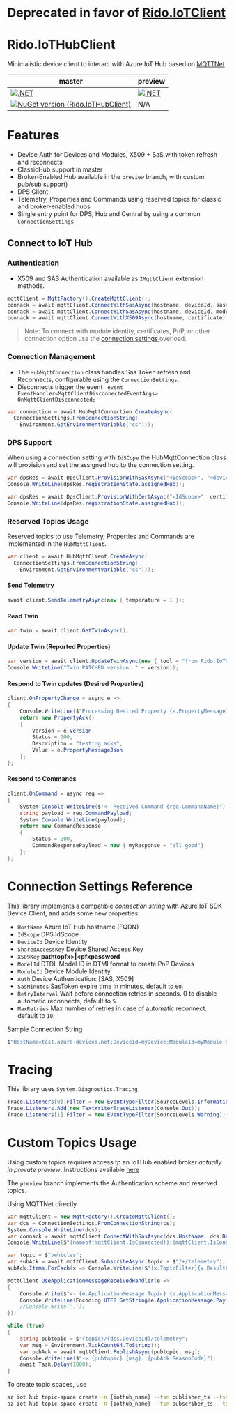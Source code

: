 # Deprecated in favor of [Rido.IoTClient](https://github.com/ridomin/Rido.IoTClient)

# Rido.IoTHubClient

Minimalistic device client to interact with Azure IoT Hub based on [MQTTNet](https://github.com/chkr1011/MQTTnet)

|master|preview|
|--|--|
|[![.NET](https://github.com/ridomin/Rido.IoTHubClient/actions/workflows/dotnet.yml/badge.svg)](https://github.com/ridomin/Rido.IoTHubClient/actions/workflows/dotnet.yml)|[![.NET](https://github.com/ridomin/Rido.IoTHubClient/actions/workflows/dotnet.yml/badge.svg?branch=preview)](https://github.com/ridomin/Rido.IoTHubClient/actions/workflows/dotnet.yml)|
|[![NuGet version (Rido.IoTHubClient)](https://img.shields.io/nuget/v/Rido.IoTHubClient.svg?style=flat-square)](https://www.nuget.org/packages/Rido.IoTHubClient)|N/A|

# Features

- Device Auth for Devices and Modules, X509 + SaS with token refresh and reconnects
- ClassicHub support in master 
- Broker-Enabled Hub available in the `preview` branch, with custom pub/sub support)
- DPS Client
- Telemetry, Properties and Commands using reserved topics for classic and broker-enabled hubs
- Single entry point for DPS, Hub and Central by using a common `ConnectionSettings`

## Connect to IoT Hub

### Authentication

- X509 and SAS Authentication available as `IMqttClient` extension methods.

```cs
mqttClient = MqttFactory().CreateMqttClient();
connack = await mqttClient.ConnectWithSasAsync(hostname, deviceId, sasKey);
connack = await mqttClient.ConnectWithSasAsync(hostname, deviceId, moduleId, sasKey);
connack = await mqttClient.ConnectWithX509Async(hostname, certificate);
```

> Note: To connect with module identity, certificates, PnP, or other connection option use the
 [connection settings ](#connection-settings-reference) overload.

### Connection Management

- The `HubMqttConnection` class handles Sas Token refresh and Reconnects, configurable using the `ConnectionSettings`.
- Disconnects trigger the event ` event EventHandler<MqttClientDisconnectedEventArgs> OnMqttClientDisconnected;`

```cs
var connection = await HubMqttConnection.CreateAsync(
  ConnectionSettings.FromConnectionString(
    Environment.GetEnvironmentVariable("cs")));
```


### DPS Support

When using a connection setting with `IdSCope` the HubMqttConnection class will provision and set the assigned hub to the connection setting.

```cs
var dpsRes = await DpsClient.ProvisionWithSasAsync("<IdScope>", "<deviceId>", "<deviceKey>");
Console.WriteLine(dpsRes.registrationState.assignedHub));
```

```cs
var dpsRes = await DpsClient.ProvisionWithCertAsync("<IdScope>", certificate);
Console.WriteLine(dpsRes.registrationState.assignedHub));
```

### Reserved Topics Usage

Reserved topics to use Telemetry, Properties and Commands are implemented in the `HubMqttClient`.

```cs
var client = await HubMqttClient.CreateAsync(
  ConnectionSettings.FromConnectionString(
    Environment.GetEnvironmentVariable("cs")));
```

#### Send Telemetry

```cs
await client.SendTelemetryAsync(new { temperature = 1 });
```

#### Read Twin

```cs
var twin = await client.GetTwinAsync();
```


#### Update Twin (Reported Properties)

```cs
var version = await client.UpdateTwinAsync(new { tool = "from Rido.IoTHubClient" }); 
Console.WriteLine("Twin PATCHED version: " + version));
```

#### Respond to Twin updates (Desired Properties)

```cs
client.OnPropertyChange = async e =>
{
    Console.WriteLine($"Processing Desired Property {e.PropertyMessageJson}");
    return new PropertyAck()
    {
        Version = e.Version,
        Status = 200,
        Description = "testing acks",
        Value = e.PropertyMessageJson
    };
};
```

#### Respond to Commands

```cs
client.OnCommand = async req => 
{
    System.Console.WriteLine($"<- Received Command {req.CommandName}");
    string payload = req.CommandPayload;
    System.Console.WriteLine(payload);
    return new CommandResponse
    {
        Status = 200,
        CommandResponsePayload = new { myResponse = "all good"}
    };
};
```

# Connection Settings Reference

This library implements a compatible *connection string* with Azure IoT SDK Device Client, and adds some new properties:

- `HostName` Azure IoT Hub hostname (FQDN)
- `IdScope` DPS IdScope 
- `DeviceId` Device Identity 
- `SharedAccessKey` Device Shared Access Key
- `X509Key` __pathtopfx>|<pfxpassword__
- `ModelId` DTDL Model ID in DTMI format to create PnP Devices
- `ModuleId` Device Module Identity
- `Auth` Device Authentication: [SAS, X509]
- `SasMinutes` SasToken expire time in minutes, default to `60`.
- `RetryInterval` Wait before connection retries in seconds. 0 to disable automatic reconnects, default to `5`.
- `MaxRetries` Max number of retries in case of automatic reconnect. default to `10`.

Sample Connection String

```cs
$"HostName=test.azure-devices.net;DeviceId=myDevice;ModuleId=myModule;SharedAccessKey=<moduleSasKey>;ModelId=dtmi:my:model;1";SasMinutes=120
```

# Tracing

This library uses `System.Diagnostics.Tracing`

```cs
Trace.Listeners[0].Filter = new EventTypeFilter(SourceLevels.Information);
Trace.Listeners.Add(new TextWriterTraceListener(Console.Out));
Trace.Listeners[1].Filter = new EventTypeFilter(SourceLevels.Warning);
```

# Custom Topics Usage

Using custom topics requires access tp an IoTHub enabled broker *actually in provate preview*. 
Instructions available [here](https://github.com/Azure/IoTHubMQTTBrokerPreviewSamples#private-preview-program-information)

The `preview` branch implements the Authentication scheme and reserved topics.


Using MQTTNet directly
```cs
var mqttClient = new MqttFactory().CreateMqttClient(); 
var dcs = ConnectionSettings.FromConnectionString(cs);
System.Console.WriteLine(dcs);
var connack = await mqttClient.ConnectWithSasAsync(dcs.HostName, dcs.DeviceId, dcs.SharedAccessKey);
Console.WriteLine($"{nameof(mqttClient.IsConnected)}:{mqttClient.IsConnected} . {connack.ResultCode}");

var topic = $"vehicles";
var subAck = await mqttClient.SubscribeAsync(topic + $"/+/telemetry");
subAck.Items.ForEach(x => Console.WriteLine($"{x.TopicFilter}{x.ResultCode}"));

mqttClient.UseApplicationMessageReceivedHandler(e =>
{
    Console.Write($"<- {e.ApplicationMessage.Topic} {e.ApplicationMessage.Payload.Length} Bytes: ");
    Console.WriteLine(Encoding.UTF8.GetString(e.ApplicationMessage.Payload));
    //Console.Write('.');
});

while (true)
{
    string pubtopic = $"{topic}/{dcs.DeviceId}/telemetry";
    var msg = Environment.TickCount64.ToString();
    var pubAck = await mqttClient.PublishAsync(pubtopic, msg);
    Console.WriteLine($"-> {pubtopic} {msg}. {pubAck.ReasonCode}");
    await Task.Delay(1000);
}

```

To create topic spaces, use

```bash
az iot hub topic-space create -n {iothub_name} --tsn publisher_ts --tst PublishOnly --template 'vehicles/${principal.deviceid}/GPS/#'
az iot hub topic-space create -n {iothub_name} --tsn subscriber_ts --tst LowFanout --template 'vehicles/#'

```
